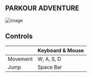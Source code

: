 ## PARKOUR ADVENTURE
![image](https://github.com/Tryx3N/parkourgame/assets/80929623/a9d62fe3-8e60-4383-a8cb-f1293a59e60f)
## Controls



|                    |      Keyboard & Mouse    |
|    ---------       |         ---------        |
|     Movement       |        W, A, S, D        |    
|       Jump         |         Space Bar        |     
           
